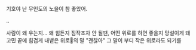 기호야 
난 무인도의 노을이 참 좋았어. 

..

사람이 왜 우는지...
왜 힘든지 짐작조차 안 될땐, 
어떤 위로를 하면 좋을지 망설이게 돼
고민 끝에 힘겹게 내뱉은 위로의 말
"괜찮아"
그 말이 부디 작은 위로라도 되기를
